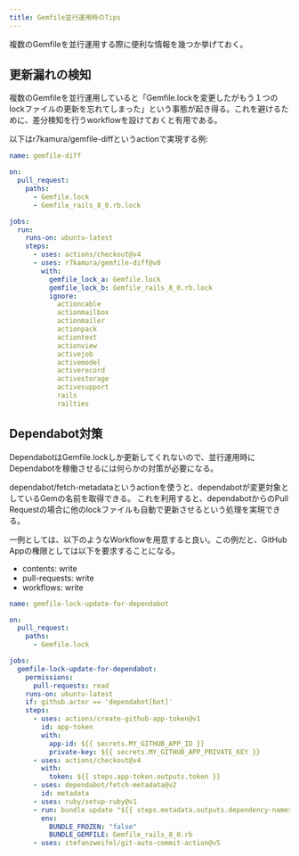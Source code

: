 ```yaml
---
title: Gemfile並行運用時のTips
---
```


複数のGemfileを並行運用する際に便利な情報を幾つか挙げておく。

## 更新漏れの検知

複数のGemfileを並行運用していると「Gemfile.lockを変更したがもう１つのlockファイルの更新を忘れてしまった」という事態が起き得る。これを避けるために、差分検知を行うworkflowを設けておくと有用である。

以下はr7kamura/gemfile-diffというactionで実現する例:

```yaml
name: gemfile-diff

on:
  pull_request:
    paths:
      - Gemfile.lock
      - Gemfile_rails_8_0.rb.lock

jobs:
  run:
    runs-on: ubuntu-latest
    steps:
      - uses: actions/checkout@v4
      - uses: r7kamura/gemfile-diff@v0
        with:
          gemfile_lock_a: Gemfile.lock
          gemfile_lock_b: Gemfile_rails_8_0.rb.lock
          ignore:
            actioncable
            actionmailbox
            actionmailer
            actionpack
            actiontext
            actionview
            activejob
            activemodel
            activerecord
            activestorage
            activesupport
            rails
            railties
```

## Dependabot対策

DependabotはGemfile.lockしか更新してくれないので、並行運用時にDependabotを稼働させるには何らかの対策が必要になる。

dependabot/fetch-metadataというactionを使うと、dependabotが変更対象としているGemの名前を取得できる。
これを利用すると、dependabotからのPull Requestの場合に他のlockファイルも自動で更新させるという処理を実現できる。

一例としては、以下のようなWorkflowを用意すると良い。この例だと、GitHub Appの権限としては以下を要求することになる。

- contents: write
- pull-requests: write
- workflows: write

```yaml
name: gemfile-lock-update-for-dependabot

on:
  pull_request:
    paths:
      - Gemfile.lock

jobs:
  gemfile-lock-update-for-dependabot:
    permissions:
      pull-requests: read
    runs-on: ubuntu-latest
    if: github.actor == 'dependabot[bot]'
    steps:
      - uses: actions/create-github-app-token@v1
        id: app-token
        with:
          app-id: ${{ secrets.MY_GITHUB_APP_ID }}
          private-key: ${{ secrets.MY_GITHUB_APP_PRIVATE_KEY }}
      - uses: actions/checkout@v4
        with:
          token: ${{ steps.app-token.outputs.token }}
      - uses: dependabot/fetch-metadata@v2
        id: metadata
      - uses: ruby/setup-ruby@v1
      - run: bundle update "${{ steps.metadata.outputs.dependency-names }}"
        env:
          BUNDLE_FROZEN: "false"
          BUNDLE_GEMFILE: Gemfile_rails_8_0.rb
      - uses: stefanzweifel/git-auto-commit-action@v5
```
